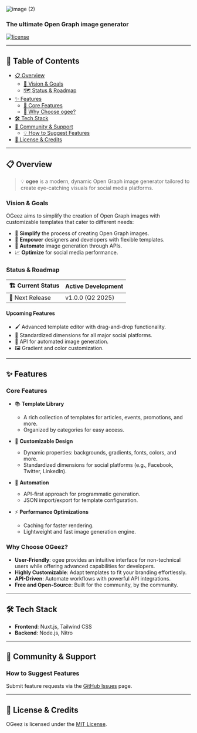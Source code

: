 
![image (2)](https://github.com/user-attachments/assets/8260dbc3-58b0-4fae-92f8-fb047e0d222e)

### The ultimate Open Graph image generator

[![license](https://img.shields.io/github/license/paulmarniquet/ogee?color=black)](https://github.com/paulmarniquet/ogee/blob/main/LICENSE)

---

## 📑 Table of Contents

- [📋 Overview](#-overview)
    - [🎯 Vision & Goals](#vision--goals)
    - [🗺️ Status & Roadmap](#status--roadmap)
- [✨ Features](#-features)
    - [🔑 Core Features](#core-features)
    - [🤔 Why Choose ogee?](#why-choose-ogee)
- [🛠️ Tech Stack](#-tech-stack)
- [💬 Community & Support](#-community--support)
    - [💡 How to Suggest Features](#how-to-suggest-features)
- [📄 License & Credits](#license--credits)

---

## 📋 Overview

> 💡 **ogee** is a modern, dynamic Open Graph image generator tailored to create eye-catching visuals for social media platforms.

### Vision & Goals

OGeez aims to simplify the creation of Open Graph images with customizable templates that cater to different needs:

- 🎯 **Simplify** the process of creating Open Graph images.
- 🎨 **Empower** designers and developers with flexible templates.
- 🚀 **Automate** image generation through APIs.
- 📈 **Optimize** for social media performance.

### Status & Roadmap

| 🏗️ Current Status | Active Development |
|-------------------|---------------------|
| 📅 Next Release   | v1.0.0 (Q2 2025)   |

#### Upcoming Features

- 🖌️ Advanced template editor with drag-and-drop functionality.
- 📐 Standardized dimensions for all major social platforms.
- 🔌 API for automated image generation.
- 🖼️ Gradient and color customization.

---

## ✨ Features

### Core Features

- 📚 **Template Library**
    - A rich collection of templates for articles, events, promotions, and more.
    - Organized by categories for easy access.

- 🎨 **Customizable Design**
    - Dynamic properties: backgrounds, gradients, fonts, colors, and more.
    - Standardized dimensions for social platforms (e.g., Facebook, Twitter, LinkedIn).

- 🔄 **Automation**
    - API-first approach for programmatic generation.
    - JSON import/export for template configuration.

- ⚡ **Performance Optimizations**
    - Caching for faster rendering.
    - Lightweight and fast image generation engine.

### Why Choose OGeez?

- **User-Friendly**: ogee provides an intuitive interface for non-technical users while offering advanced capabilities for developers.
- **Highly Customizable**: Adapt templates to fit your branding effortlessly.
- **API-Driven**: Automate workflows with powerful API integrations.
- **Free and Open-Source**: Built for the community, by the community.

---

## 🛠️ Tech Stack

- **Frontend**: Nuxt.js, Tailwind CSS
- **Backend**: Node.js, Nitro

---

## 💬 Community & Support


### How to Suggest Features

Submit feature requests via the [GitHub Issues](https://github.com/paulmarniquet/ogee/issues) page.

---

## 📄 License & Credits

OGeez is licensed under the [MIT License](https://github.com/paulmarniquet/ogee/blob/main/LICENSE).
